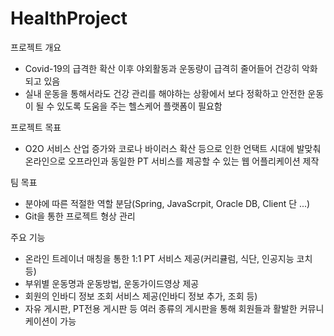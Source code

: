 # HealthProject

프로젝트 개요
- Covid-19의 급격한 확산 이후 야외활동과 운동량이 급격히 줄어들어 건강히 악화되고 있음
- 실내 운동을 통해서라도 건강 관리를 해야하는 상황에서 보다 정확하고 안전한 운동이 될 수 있도록 도움을 주는 헬스케어 플랫폼이 필요함

프로젝트 목표
- O2O 서비스 산업 증가와 코로나 바이러스 확산 등으로 인한 언택트 시대에 발맞춰 온라인으로 오프라인과 동일한 PT 서비스를 제공할 수 있는 웹 어플리케이션 제작

팀 목표
- 분야에 따른 적절한 역할 분담(Spring, JavaScrpit, Oracle DB, Client 단 ...)
- Git을 통한 프로젝트 형상 관리

주요 기능
- 온라인 트레이너 매칭을 통한 1:1 PT 서비스 제공(커리큘럼, 식단, 인공지능 코치 등)
- 부위별 운동명과 운동방법, 운동가이드영상 제공
- 회원의 인바디 정보 조회 서비스 제공(인바디 정보 추가, 조회 등)
- 자유 게시판, PT전용 게시판 등 여러 종류의 게시판을 통해 회원들과 활발한 커뮤니케이션이 가능
